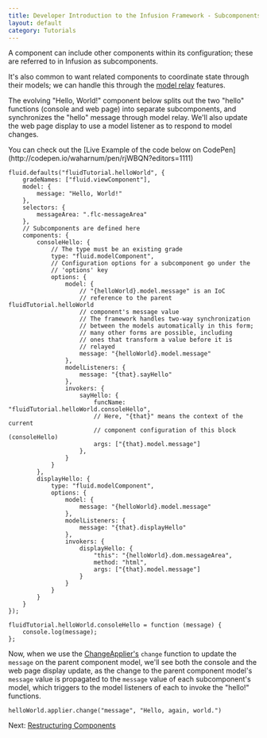 ```yaml
---
title: Developer Introduction to the Infusion Framework - Subcomponents and Model Relaying
layout: default
category: Tutorials
---
```


A component can include other components within its configuration; these are referred to in Infusion as subcomponents.

It's also common to want related components to coordinate state through their models; we can handle this through the [model relay](../ModelRelay.md) features.

The evolving "Hello, World!" component below splits out the two "hello" functions (console and web page) into separate subcomponents, and synchronizes the "hello" message through model relay. We'll also update the web page display to use a model listener as to respond to model changes.

<div class="infusion-docs-note">You can check out the [Live Example of the code below on CodePen](http://codepen.io/waharnum/pen/rjWBQN?editors=1111)</div>

```
fluid.defaults("fluidTutorial.helloWorld", {
    gradeNames: ["fluid.viewComponent"],
    model: {
        message: "Hello, World!"
    },
    selectors: {
        messageArea: ".flc-messageArea"
    },
    // Subcomponents are defined here
    components: {
        consoleHello: {
            // The type must be an existing grade
            type: "fluid.modelComponent",
            // Configuration options for a subcomponent go under the
            // 'options' key
            options: {
                model: {
                    // "{helloWorld}.model.message" is an IoC
                    // reference to the parent fluidTutorial.helloWorld
                    // component's message value
                    // The framework handles two-way synchronization
                    // between the models automatically in this form;
                    // many other forms are possible, including
                    // ones that transform a value before it is
                    // relayed
                    message: "{helloWorld}.model.message"
                },
                modelListeners: {
                    message: "{that}.sayHello"
                },
                invokers: {
                    sayHello: {                        
                        funcName: "fluidTutorial.helloWorld.consoleHello",
                        // Here, "{that}" means the context of the current
                        // component configuration of this block (consoleHello)
                        args: ["{that}.model.message"]
                    },
                }
            }
        },
        displayHello: {
            type: "fluid.modelComponent",
            options: {
                model: {
                    message: "{helloWorld}.model.message"
                },
                modelListeners: {
                    message: "{that}.displayHello"
                },
                invokers: {
                    displayHello: {
                        "this": "{helloWorld}.dom.messageArea",
                        method: "html",
                        args: ["{that}.model.message"]
                    }
                }
            }
        }
    }
});

fluidTutorial.helloWorld.consoleHello = function (message) {
    console.log(message);
};

```

Now, when we use the [ChangeApplier's](../ChangeApplier.md) `change` function to update the `message` on the parent component model, we'll see both the console and the web page display update, as the change to the parent component model's `message` value is propagated to the `message` value of each subcomponent's model, which triggers to the model listeners of each to invoke the "hello!" functions.

```
helloWorld.applier.change("message", "Hello, again, world.")
```

Next: [Restructuring Components](DeveloperIntroductionToInfusionFramework-RestructuringComponents.md)
